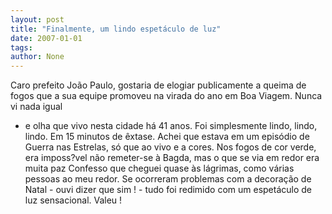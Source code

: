 ```yaml
---
layout: post
title: "Finalmente, um lindo espetáculo de luz"
date: 2007-01-01
tags: 
author: None
---
```

Caro prefeito João Paulo, gostaria de elogiar publicamente a queima de fogos que a sua equipe promoveu na virada do ano em Boa Viagem.
Nunca vi nada igual
 - e olha que vivo nesta cidade há 41 anos.
Foi simplesmente lindo, lindo, lindo. Em 15 minutos de êxtase. Achei que estava em um episódio de Guerra nas Estrelas, só que ao vivo e a cores.
Nos fogos de cor verde, era imposs?vel não remeter-se à Bagda, mas o que se via em redor era muita paz
Confesso que cheguei quase às lágrimas, como várias pessoas ao meu redor.
Se ocorreram problemas com a decoração de Natal - ouvi dizer que sim ! - tudo foi redimido com um espetáculo de luz sensacional.
Valeu ! 